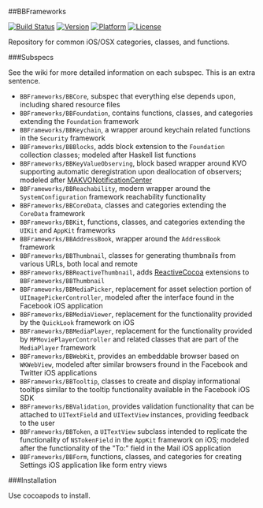 ##BBFrameworks

[![Build Status](https://travis-ci.org/BionBilateral/BBFrameworks.svg)](https://travis-ci.org/BionBilateral/BBFrameworks)
 [![Version](http://img.shields.io/cocoapods/v/BBFrameworks.svg)](http://cocoapods.org/?q=BBFrameworks)
 [![Platform](http://img.shields.io/cocoapods/p/BBFrameworks.svg)]()
 [![License](http://img.shields.io/cocoapods/l/BBFrameworks.svg)](https://github.com/BionBilateral/BBFrameworks/blob/master/license.txt)

Repository for common iOS/OSX categories, classes, and functions.

###Subspecs

See the wiki for more detailed information on each subspec. This is an extra sentence.

- `BBFrameworks/BBCore`, subspec that everything else depends upon, including shared resource files
- `BBFrameworks/BBFoundation`, contains functions, classes, and categories extending the `Foundation` framework
- `BBFrameworks/BBKeychain`, a wrapper around keychain related functions in the `Security` framework
- `BBFrameworks/BBBlocks`, adds block extension to the `Foundation` collection classes; modeled after Haskell list functions
- `BBFrameworks/BBKeyValueObserving`, block based wrapper around KVO supporting automatic deregistration upon deallocation of observers; modeled after [MAKVONotificationCenter](https://github.com/mikeash/MAKVONotificationCenter)
- `BBFrameworks/BBReachability`, modern wrapper around the `SystemConfiguration` framework reachability functionality
- `BBFrameworks/BBCoreData`, classes and categories extending the `CoreData` framework
- `BBFrameworks/BBKit`, functions, classes, and categories extending the `UIKit` and `AppKit` frameworks
- `BBFrameworks/BBAddressBook`, wrapper around the `AddressBook` framework
- `BBFrameworks/BBThumbnail`, classes for generating thumbnails from various URLs, both local and remote
- `BBFrameworks/BBReactiveThumbnail`, adds [ReactiveCocoa](https://github.com/ReactiveCocoa/ReactiveCocoa) extensions to `BBFrameworks/BBThumbnail`
- `BBFrameworks/BBMediaPicker`, replacement for asset selection portion of `UIImagePickerController`, modeled after the interface found in the Facebook iOS application
- `BBFrameworks/BBMediaViewer`, replacement for the functionality provided by the `QuickLook` framework on iOS
- `BBFrameworks/BBMediaPlayer`, replacement for the functionality provided by `MPMoviePlayerController` and related classes that are part of the `MediaPlayer` framework
- `BBFrameworks/BBWebKit`, provides an embeddable browser based on `WKWebView`, modeled after similar browsers fround in the Facebook and Twitter iOS applications
- `BBFrameworks/BBTooltip`, classes to create and display informational tooltips similar to the tooltip functionality available in the Facebook iOS SDK
- `BBFrameworks/BBValidation`, provides validation functionality that can be attached to `UITextField` and `UITextView` instances, providing feedback to the user
- `BBFrameworks/BBToken`, a `UITextView` subclass intended to replicate the functionality of `NSTokenField` in the `AppKit` framework on iOS; modeled after the functionality of the "To:" field in the Mail iOS application
- `BBFrameworks/BBForm`, functions, classes, and categories for creating Settings iOS application like form entry views

###Installation

Use cocoapods to install.
